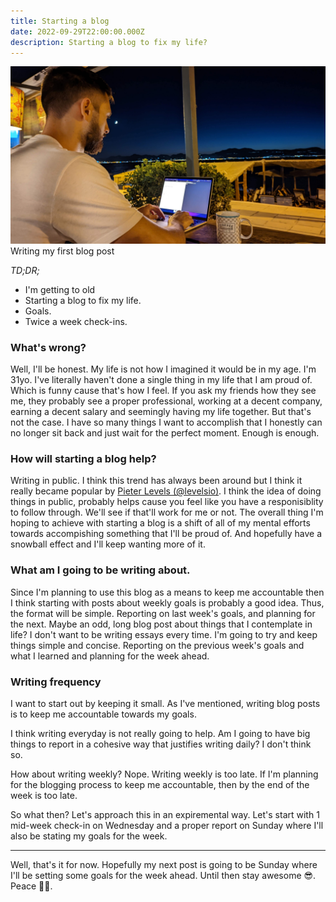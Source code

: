 ```yaml
---
title: Starting a blog
date: 2022-09-29T22:00:00.000Z
description: Starting a blog to fix my life?
---
```

![Writing this blog post](me.jpg)
<span class="caption">Writing my first blog post</span>

_TD;DR;_

* I'm getting to old
* Starting a blog to fix my life.
* Goals.
* Twice a week check-ins.

### What's wrong?

Well, I'll be honest. My life is not how I imagined it would be in my age. I'm 31yo. I've literally haven't done a single thing in my life that I am proud of. Which is funny cause that's how I feel. If you ask my friends how they see me, they probably see a proper professional, working at a decent company, earning a decent salary and seemingly having my life together. But that's not the case. I have so many things I want to accomplish that I honestly can no longer sit back and just wait for the perfect moment. Enough is enough.

### How will starting a blog help?

Writing in public. I think this trend has always been around but I think it really became popular by [Pieter Levels (@levelsio)](https://twitter.com/levelsio). I think the idea of doing things in public, probably helps cause you feel like you have a responisiblity to follow through. We'll see if that'll work for me or not. The overall thing I'm hoping to achieve with starting a blog is a shift of all of my mental efforts towards accompishing something that I'll be proud of. And hopefully have a snowball effect and I'll keep wanting more of it.

### What am I going to be writing about.

Since I'm planning to use this blog as a means to keep me accountable then I think starting with posts about weekly goals is probably a good idea. Thus, the format will be simple. Reporting [](https://)on last week's goals, and planning for the next. Maybe an odd, long blog post about things that I contemplate in life? I don't want to be writing essays every time. I'm going to try and keep things simple and concise. Reporting on the previous week's goals and what I learned and planning for the week ahead.

### Writing frequency

I want to start out by keeping it small. As I've mentioned, writing blog posts is to keep me accountable towards my goals.

I think writing everyday is not really going to help. Am I going to have big things to report in a cohesive way that justifies writing daily? I don't think so.

How about writing weekly? Nope. Writing weekly is too late. If I'm planning for the blogging process to keep me accountable, then by the end of the week is too late.

So what then? Let's approach this in an expiremental way. Let's start with 1 mid-week check-in on Wednesday and a proper report on Sunday where I'll also be stating my goals for the week.

---

Well, that's it for now. Hopefully my next post is going to be Sunday where I'll be setting some goals for the week ahead. Until then stay awesome 😎. Peace ✌🏻.
